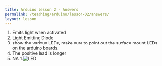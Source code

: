 ```yaml
---
title: Arduino Lesson 2 - Answers
permalink: /teaching/arduino/lesson-02/answers/
layout: lesson
---
```


1. Emits light when activated
1. Light Emitting Diode
1. show the various LEDs, make sure to point out the surface mount LEDs on the arduino boards.
1. The positive lead is longer
1. NA
1.![LED](https://upload.wikimedia.org/wikipedia/commons/e/e5/LED_symbol.svg)